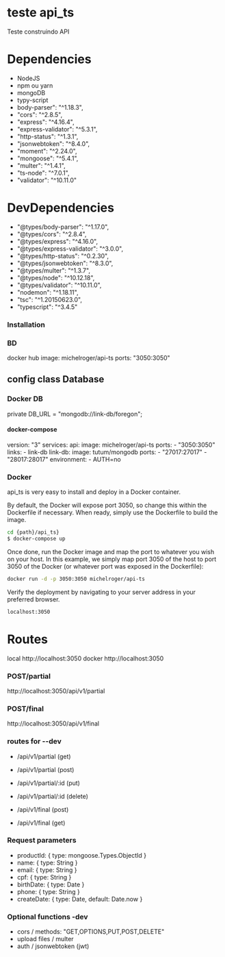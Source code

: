 # teste api_ts

Teste construindo API

# Dependencies

- NodeJS
- npm ou yarn
- mongoDB
- typy-script
- body-parser": "^1.18.3",
- "cors": "^2.8.5",
- "express": "^4.16.4",
- "express-validator": "^5.3.1",
- "http-status": "^1.3.1",
- "jsonwebtoken": "^8.4.0",
- "moment": "^2.24.0",
- "mongoose": "^5.4.1",
- "multer": "^1.4.1",
- "ts-node": "^7.0.1",
- "validator": "^10.11.0"

# DevDependencies

- "@types/body-parser": "^1.17.0",
- "@types/cors": "^2.8.4",
- "@types/express": "^4.16.0",
- "@types/express-validator": "^3.0.0",
- "@types/http-status": "^0.2.30",
- "@types/jsonwebtoken": "^8.3.0",
- "@types/multer": "^1.3.7",
- "@types/node": "^10.12.18",
- "@types/validator": "^10.11.0",
- "nodemon": "^1.18.11",
- "tsc": "^1.20150623.0",
- "typescript": "^3.4.5"

### Installation

### BD

docker hub
image: michelroger/api-ts
ports:
"3050:3050"

## config class Database

### Docker DB

private DB_URL = "mongodb://link-db/foregon";

#### docker-compose

version: "3"
services:
api:
image: michelroger/api-ts
ports: - "3050:3050"
links: - link-db
link-db:
image: tutum/mongodb
ports: - "27017:27017" - "28017:28017"
environment: - AUTH=no

### Docker

api_ts is very easy to install and deploy in a Docker container.

By default, the Docker will expose port 3050, so change this within the Dockerfile if necessary. When ready, simply use the Dockerfile to build the image.

```sh
cd {path}/api_ts}
$ docker-compose up
```

Once done, run the Docker image and map the port to whatever you wish on your host. In this example, we simply map port 3050 of the host to port 3050 of the Docker (or whatever port was exposed in the Dockerfile):

```sh
docker run -d -p 3050:3050 michelroger/api-ts
```

Verify the deployment by navigating to your server address in your preferred browser.

```sh
localhost:3050
```

# Routes

local
http://localhost:3050
docker
http://localhost:3050

### POST/partial

http://localhost:3050/api/v1/partial

### POST/final

http://localhost:3050/api/v1/final

### routes for --dev

- /api/v1/partial (get)
- /api/v1/partial (post)
- /api/v1/partial/:id (put)
- /api/v1/partial/:id (delete)

- /api/v1/final (post)
- /api/v1/final (get)

### Request parameters

- productId: { type: mongoose.Types.ObjectId }
- name: { type: String }
- email: { type: String }
- cpf: { type: String }
- birthDate: { type: Date }
- phone: { type: String }
- createDate: { type: Date, default: Date.now }

### Optional functions -dev

- cors / methods: "GET,OPTIONS,PUT,POST,DELETE"
- upload files / multer
- auth / jsonwebtoken (jwt)
